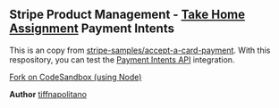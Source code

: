## Stripe Product Management - [Take Home Assignment](https://docs.google.com/document/d/16SgZH2lFcmh1U0ABcdMlkfvupGe2MgxUMDy31qhCVY0/edit) Payment Intents

This is an copy from [stripe-samples/accept-a-card-payment](https://github.com/stripe-samples/accept-a-card-payment). With this respository, you can test the [Payment Intents API](https://stripe.com/docs/payments/accept-a-payment#web-create-payment-intent) integration.  

[Fork on CodeSandbox (using Node)](https://codesandbox.io/s/stripe-sample-accept-a-card-payment-mzj8s)




**Author**
[tiffnapolitano](https://drive.google.com/file/d/1iMprkFn_X8LThSG_rqnxz8-iMlMAvIbg/view?usp=sharing)
